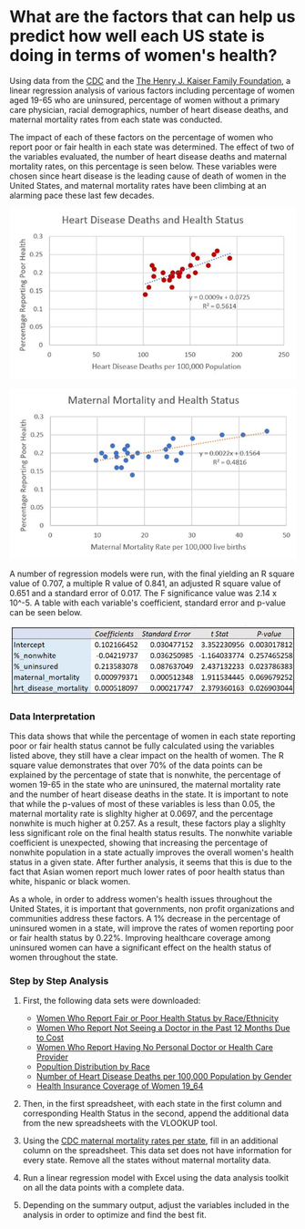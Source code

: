 # What are the factors that can help us predict how well each US state is doing in terms of women's health?

Using data from the [CDC](https://www.cdc.gov/nchs/maternal-mortality/MMR-2018-State-Data-508.pdf) and the [The Henry J. Kaiser Family Foundation](https://www.kff.org/state-category/womens-health/), a linear regression analysis of various factors including percentage of women aged 19-65 who are uninsured, percentage of women without a primary care physician, racial demographics, number of heart disease deaths, and maternal mortality rates from each state was conducted. 

The impact of each of these factors on the percentage of women who report poor or fair health in each state was determined. The effect of two of the variables evaluated, the number of heart disease deaths and maternal mortality rates, on this percentage is seen below. These variables were chosen since heart disease is the leading cause of death of women in the United States, and maternal mortality rates have been climbing at an alarming pace these last few decades.

![Heart disease](https://github.com/njeeva/factors-of-womens-health/blob/master/Heart%20Disease%20and%20Health%20Status.JPG)

![Maternal Mortality](https://github.com/njeeva/factors-of-womens-health/blob/master/Maternal%20Mortality%20and%20Health%20Status%20by%20State.JPG)

A number of regression models were run, with the final yielding an R square value of 0.707, a multiple R value of 0.841, an adjusted R square value of 0.651 and a standard error of 0.017. The F significance value was 2.14 x 10^-5. A table with each variable's coefficient, standard error and p-value can be seen below.

![Results](https://github.com/njeeva/factors-of-womens-health/blob/master/Results.JPG)

### Data Interpretation
This data shows that while the percentage of women in each state reporting poor or fair health status cannot be fully calculated using the variables listed above, they still have a clear impact on the health of women. The R square value demonstrates that over 70% of the data points can be explained by the percentage of state that is nonwhite, the percentage of women 19-65 in the state who are uninsured, the maternal mortality rate and the number of heart disease deaths in the state. It is important to note that while the p-values of most of these variables is less than 0.05, the maternal mortality rate is slighlty higher at 0.0697, and the percentage nonwhite is much higher at 0.257. As a result, these factors play a slighlty less significant role on the final health status results. The nonwhite variable coefficient is unexpected, showing that increasing the percentage of nonwhite population in a state actually improves the overall women's health status in a given state. After further analysis, it seems that this is due to the fact that Asian women report much lower rates of poor health status than white, hispanic or black women.

As a whole, in order to address women's health issues throughout the United States, it is important that governments, non profit organizations and communities address these factors. A 1% decrease in the percentage of uninsured women in a state, will improve the rates of women reporting poor or fair health status by 0.22%. Improving healthcare coverage among uninsured women can have a significant effect on the health status of women throughout the state.

### Step by Step Analysis
1. First, the following data sets were downloaded:
    * [Women Who Report Fair or Poor Health Status by Race/Ethnicity](https://github.com/njeeva/factors-of-womens-health/blob/master/Women%20Who%20Report%20Fair%20or%20Poor%20Health%20Status%20by%20RaceEthnicity.csv)
    * [Women Who Report Not Seeing a Doctor in the Past 12 Months Due to Cost](https://github.com/njeeva/factors-of-womens-health/blob/master/Women%20Who%20Report%20Not%20Seeing%20a%20Doctor%20in%20the%20Past%2012%20Months%20Due%20to%20Cost.xlsx)
    * [Women Who Report Having No Personal Doctor or Health Care Provider](https://github.com/njeeva/factors-of-womens-health/blob/master/Women%20Who%20Report%20Having%20No%20Personal%20Doctor%20or%20Health%20Care%20Provider.csv)
    * [Popultion Distribution by Race](https://github.com/njeeva/factors-of-womens-health/blob/master/Population%20Distribution%20by%20Race.xlsx)
    * [Number of Heart Disease Deaths per 100,000 Population by Gender](https://github.com/njeeva/factors-of-womens-health/blob/master/Number%20of%20Heart%20Disease%20Deaths%20per%20100%2C000%20Population%20by%20Gender.csv)
    * [Health Insurance Coverage of Women 19_64](https://github.com/njeeva/factors-of-womens-health/blob/master/Health%20Insurance%20Coverage%20of%20Women%2019_64.xlsx)
  
 2. Then, in the first spreadsheet, with each state in the first column and corresponding Health Status in the second, append the additional data from the new spreadsheets with the VLOOKUP tool.
 
 3. Using the [CDC maternal mortality rates per state](https://www.cdc.gov/nchs/maternal-mortality/MMR-2018-State-Data-508.pdf), fill in an additional column on the spreadsheet. This data set does not have information for every state. Remove all the states without maternal mortality data.
 
 4. Run a linear regression model with Excel using the data analysis toolkit on all the data points with a complete data.
 
 5. Depending on the summary output, adjust the variables included in the analysis in order to optimize and find the best fit.
